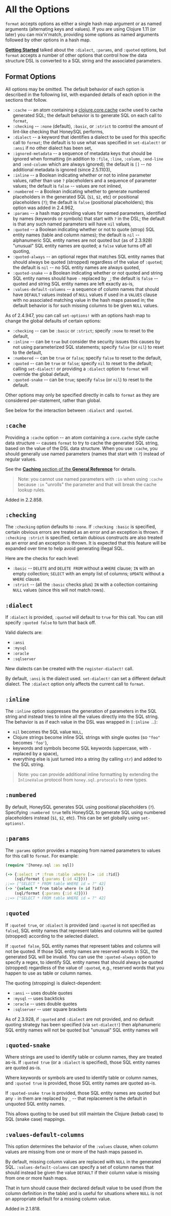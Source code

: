 # All the Options

`format` accepts options as either a single hash map argument or
as named arguments (alternating keys and values). If you are using
Clojure 1.11 (or later) you can mix'n'match, providing some options
as named arguments followed by other options in a hash map.

[**Getting Started**](https://cljdoc.org/d/com.github.seancorfield/honeysql/CURRENT/doc/getting-started)
talked about the `:dialect`, `:params`, and `:quoted` options,
but `format` accepts a number of other options that control
how the data structure DSL is converted to a SQL string
and the associated parameters.

## Format Options

All options may be omitted. The default behavior of each option is described in the following list, with expanded details of each option in the sections that follow.

* `:cache` -- an atom containing a [clojure.core.cache](https://github.com/clojure/core.cache) cache used to cache generated SQL; the default behavior is to generate SQL on each call to `format`,
* `:checking` -- `:none` (default), `:basic`, or `:strict` to control the amount of lint-like checking that HoneySQL performs,
* `:dialect` -- a keyword that identifies a dialect to be used for this specific call to `format`; the default is to use what was specified in `set-dialect!` or `:ansi` if no other dialect has been set,
* `:ignored-metadata` -- a sequence of metadata keys that should be ignored when formatting (in addition to `:file`, `:line`, `:column`, `:end-line` and `:end-column` which are always ignored); the default is `[]` -- no additional metadata is ignored (since 2.5.1103),
* `:inline` -- a Boolean indicating whether or not to inline parameter values, rather than use `?` placeholders and a sequence of parameter values; the default is `false` -- values are not inlined,
* `:numbered` -- a Boolean indicating whether to generate numbered placeholders in the generated SQL (`$1`, `$2`, etc) or positional placeholders (`?`); the default is `false` (positional placeholders); this option was added in 2.4.962,
* `:params` -- a hash map providing values for named parameters, identified by names (keywords or symbols) that start with `?` in the DSL; the default is that any such named parameters will have `nil` values,
* `:quoted` -- a Boolean indicating whether or not to quote (strop) SQL entity names (table and column names); the default is `nil` -- alphanumeric SQL entity names are not quoted but (as of 2.3.928) "unusual" SQL entity names are quoted; a `false` value turns off all quoting,
* `:quoted-always` -- an optional regex that matches SQL entity names that should always be quoted (stropped) regardless of the value of `:quoted`; the default is `nil` -- no SQL entity names are always quoted,
* `:quoted-snake` -- a Boolean indicating whether or not quoted and string SQL entity names should have `-` replaced by `_`; the default is `false` -- quoted and string SQL entity names are left exactly as-is,
* `:values-default-columns` -- a sequence of column names that should have `DEFAULT` values instead of `NULL` values if used in a `VALUES` clause with no associated matching value in the hash maps passed in; the default behavior is for such missing columns to be given `NULL` values.

As of 2.4.947, you can call `set-options!` with an options hash map to change the
global defaults of certain options:

* `:checking` -- can be `:basic` or `:strict`; specify `:none` to reset to the default,
* `:inline` -- can be `true` but consider the security issues this causes by not using parameterized SQL statements; specify `false` (or `nil`) to reset to the default,
* `:numbered` -- can be `true` or `false`; specify `false` to reset to the default,
* `:quoted` -- can be `true` or `false`; specify `nil` to reset to the default; calling `set-dialect!` or providing a `:dialect` option to `format` will override the global default,
* `:quoted-snake` -- can be `true`; specify `false` (or `nil`) to reset to the default.

Other options may only be specified directly in calls to `format` as they are considered
per-statement, rather than global.

See below for the interaction between `:dialect` and `:quoted`.

## `:cache`

Providing a `:cache` option -- an atom containing a `core.cache` style cache data structure -- causes `format` to try to cache the
generated SQL string, based on the value of the DSL data structure.
When you use `:cache`, you should generally use named parameters
(names that start with `?`) instead of regular values.

See the [**Caching** section of the **General Reference**](https://cljdoc.org/d/com.github.seancorfield/honeysql/CURRENT/doc/getting-started/general-reference#caching)
for details.

> Note: you cannot use named parameters with `:in` when using `:cache` because `:in` "unrolls" the parameter and that will break the cache lookup rules.

Added in 2.2.858.

## `:checking`

The `:checking` option defaults to `:none`.
If `:checking :basic` is specified, certain obvious errors
are treated as an error and an exception is thrown.
If `:checking :strict` is specified, certain dubious constructs are also treated as an error and an exception is
thrown.
It is expected that this feature will be expanded over time
to help avoid generating illegal SQL.

Here are the checks for each level:
* `:basic` -- `DELETE` and `DELETE FROM` without a `WHERE` clause; `IN` with an empty collection; `SELECT` with an empty list of columns; `UPDATE` without a `WHERE` clause.
* `:strict` -- (all the `:basic` checks plus) `IN` with a collection containing `NULL` values (since this will not match rows).

## `:dialect`

If `:dialect` is provided, `:quoted` will default to `true` for this call. You can still specify `:quoted false` to turn that back off.

Valid dialects are:

* `:ansi`
* `:mysql`
* `:oracle`
* `:sqlserver`

New dialects can be created with the `register-dialect!` call.

By default, `:ansi` is the dialect used. `set-dialect!` can
set a different default dialect. The `:dialect` option only affects
the current call to `format`.

## `:inline`

The `:inline` option suppresses the generation of parameters in
the SQL string and instead tries to inline all the values directly
into the SQL string. The behavior is as if each value in the DSL
was wrapped in `[:inline `..`]`:

* `nil` becomes the SQL value `NULL`,
* Clojure strings become inline SQL strings with single quotes (so `"foo"` becomes `'foo'`),
* keywords and symbols become SQL keywords (uppercase, with `-` replaced by a space),
* everything else is just turned into a string (by calling `str`) and added to the SQL string.

> Note: you can provide additional inline formatting by extending the `InlineValue` protocol from `honey.sql.protocols` to new types.

## `:numbered`

By default, HoneySQL generates SQL using positional placeholders (`?`).
Specifying `:numbered true` tells HoneySQL to generate SQL using
numbered placeholders instead (`$1`, `$2`, etc). This can be set
globally using `set-options!`.

## `:params`

The `:params` option provides a mapping from named parameters
to values for this call to `format`. For example:

```clojure
(require '[honey.sql :as sql])

(-> {:select :* :from :table :where [:= :id :?id]}
    (sql/format {:params {:id 42}}))
;;=> ["SELECT * FROM table WHERE id = ?" 42]
(-> '{select * from table where (= id ?id)}
    (sql/format {:params {:id 42}}))
;;=> ["SELECT * FROM table WHERE id = ?" 42]
```

## `:quoted`

If `:quoted true`, or `:dialect` is provided (and `:quoted` is not
specified as `false`), SQL entity names that represent
tables and columns will be quoted (stropped) according to the
selected dialect.

If `:quoted false`, SQL entity names that represent tables and columns
will not be quoted. If those SQL entity names are reserved words in
SQL, the generated SQL will be invalid. You can use the `:quoted-always`
option to specify a regex, to identify SQL entity names that should
always be quoted (stropped) regardless of the value of `:quoted`, e.g.,
reserved words that you happen to use as table or column names.

The quoting (stropping) is dialect-dependent:
* `:ansi` -- uses double quotes
* `:mysql` -- uses backticks
* `:oracle` -- uses double quotes
* `:sqlserver` -- user square brackets

As of 2.3.928, if `:quoted` and `:dialect` are not provided, and no
default quoting strategy has been specified (via `set-dialect!`) then
alphanumeric SQL entity names will not be quoted but "unusual" SQL entity names will

## `:quoted-snake`

Where strings are used to identify table or column names, they are
treated as-is. If `:quoted true` (or a `:dialect` is specified),
those SQL entity names are quoted as-is.

Where keywords or symbols are used to identify table or column
names, and `:quoted true` is provided, those SQL entity names are
quoted as-is.

If `:quoted-snake true` is provided, those SQL entity names are quoted
but any `-` in them are replaced by `_` -- that replacement is the
default in unquoted SQL entity names.

This allows quoting to be used but still maintain the Clojure
(kebab case) to SQL (snake case) mappings.

## `:values-default-columns`

This option determines the behavior of the `:values` clause, when
column values are missing from one or more of the hash maps passed
in.

By default, missing column values are replaced with `NULL` in the
generated SQL. `:values-default-columns` can specify a set of
column names that should instead be given the value `DEFAULT` if
their column value is missing from one or more hash maps.

That in turn should cause their declared default value to be used
(from the column definition in the table) and is useful for
situations where `NULL` is not an appropriate default for a missing
column value.

Added in 2.1.818.
